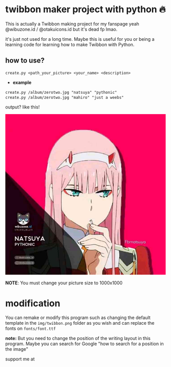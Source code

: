 
# twibbon maker project with python 🔥

This is actually a Twibbon making project for my fanspage yeah
@wibuzone.id / @otakuicons.id but it's dead fp lmao.

it's just not used for a long time. Maybe this is useful for you or being a
learning code for learning how to make Twibbon with Python.

## how to use?
```
create.py <path_your_picture> <your_name> <description>
```

* **example**
```
create.py /album/zerotwo.jpg "natsuya" "pythonic"
create.py /album/zerotwo.jpg "mahiro" "just a weebs"
```

output? like this!

<img src="img/example_result.jpg">


**NOTE**: You must change your picture size to 1000x1000


# modification

You can remake or modify this program such as changing the default template
in the `img/twibbon.png` folder as you wish and can replace the fonts on
`fonts/font.ttf`

**note:** But you need to change the position of the writing layout in this program. Maybe you can search for Google "how to search for a position in the image"


support me at
